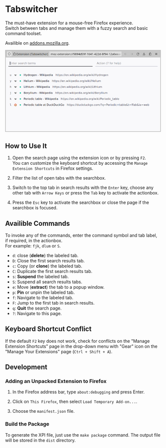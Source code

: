 # Tabswitcher

The must-have extension for a mouse-free Firefox experience.
<br>Switch between tabs and manage them with a fuzzy search and basic command toolset.

Availible on [addons.mozilla.org](https://addons.mozilla.org/addon/tabswitcher/).

![Search Window](/screenshots/Screenshot_1.png?raw=true)

## How to Use It

1. Open the search page using the extension icon or by pressing `F2`.
<br>You can customize the keyboard shortcut by accessing the `Manage Extension Shortcuts` in Firefox settings.

1. Filter the list of open tabs with the searchbox.

1. Switch to the top tab in search results with the `Enter` key, choose any other tab with `Arrow Keys` or press the `Tab` key to activate the actionbox.

1. Press the `Esc` key to activate the searchbox or close the page if the searchbox is focused.

## Availible Commands

To invoke any of the commands, enter the command symbol and tab label, if
required, in the actionbox.
<br>For example: `fjk`, `dlum` or `S`.

- `d`: close (**delete**) the labeled tab.
- `D`: Close the first search results tab.
- `c`: Copy (or **clone**) the labeled tab.
- `C`: Duplicate the first search results tab.
- `s`: **Suspend** the labeled tab.
- `S`: Suspend all search results tabs.
- `e`: Move (**extract**) the tab to a popup window.
- `p`: **Pin** or unpin the labeled tab.
- `f`: Navigate to the labeled tab.
- `F`: Jump to the first tab in search results.
- `q`: **Quit** the search page.
- `?`: Navigate to this page.

## Keyboard Shortcut Conflict

If the default `F2` key does not work, check for conflicts on the "Manage Extension Shortcuts" page in the drop-down menu with "Gear" icon on the "Manage Your Extensions" page (`Ctrl + Shift + A`).

## Development

### Adding an Unpacked Extension to Firefox

1. In the Firefox address bar, type `about:debugging` and press Enter.

1. Click on `This Firefox`, then select `Load Temporary Add-on...`.

1. Choose the `manifest.json` file.

### Build the Package

To generate the XPI file, just use the `make package` command.
The output file will be stored in the `dist` directory.
